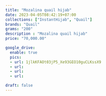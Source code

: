 ```yaml
---
title: "Mozalina quail hijab"
date: 2023-04-05T08:42:19+07:00
collections: ["InstantHijab", "Quail"]
brands: "Quail"
grams: "200"
description : "Mozalina quail hijab"
price: "70,000.00"

google_drive:
  enable: true
  pics:
  - url: 1jlkKFAOt03jP5_Xe93GEO10guCLKssX9
  - url: 
  - url: 
  - url: 

draft: false
---
```


    
  
